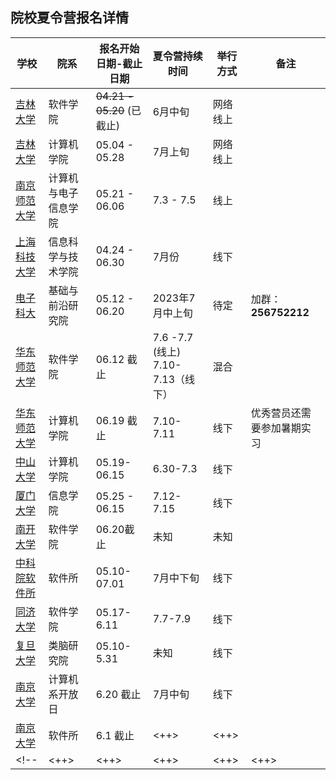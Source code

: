 ## 院校夏令营报名详情

| 学校                                                                                                 | 院系                 | 报名开始日期-截止日期      | 夏令营持续时间                    | 举行方式 | 备注                       |
| ----------                                                                                           | ----------           | -------------------------  | ----------------                  | ------   | --                         |
| [吉林大学](https://mp.weixin.qq.com/s/_AmyjqmMfr3iQ1MFXpx7Ag)                                        | 软件学院             | ~~04.21 - 05.20~~ (已截止) | 6月中旬                           | 网络线上 |                            |
| [吉林大学](http://ccst.jlu.edu.cn/info/1229/18143.htm)                                               | 计算机学院           | 05.04 - 05.28              | 7月上旬                           | 网络线上 |                            |
| [南京师范大学](http://ceai.njnu.edu.cn/Item/Show.asp?m=1&d=18920)                                    | 计算机与电子信息学院 | 05.21 - 06.06              | 7.3 - 7.5                         | 线上     |                            |
| [上海科技大学](https://sist.shanghaitech.edu.cn/2023/0424/c7339a1077054/page.htm)                    | 信息科学与技术学院   | 04.24 - 06.30              | 7月份                             | 线下     |                            |
| [电子科大](https://www.iffs.uestc.edu.cn/info/1067/5580.htm)                                         | 基础与前沿研究院     | 05.12 - 06.20              | 2023年7月中上旬                   | 待定     | 加群：**256752212**        |
| [华东师范大学](https://yjszs.ecnu.edu.cn/system/xlyxcwb_detail.asp?xlyjbdwbh=2023050420050017104300) | 软件学院             | 06.12 截止                 | 7.6 -7.7 (线上) 7.10-7.13（线下） | 混合     |                            |
| [华东师范大学](https://yjszs.ecnu.edu.cn/system/xlyxcwb_detail.asp?xlyjbdwbh=2023050420050017104300) | 计算机学院           | 06.19 截止                 | 7.10-7.11                         | 线下     | 优秀营员还需要参加暑期实习 |
| [中山大学](https://cse.sysu.edu.cn/content/6789)                                                     | 计算机学院           | 05.19-06.15                | 6.30-7.3                          | 线下     |                            |
| [厦门大学](https://informatics.xmu.edu.cn/info/1050/28869.html)                                      | 信息学院             | 05.25 - 06.15              | 7.12-7.15                         | 线下     |                            |
| [南开大学](https://cs.nankai.edu.cn/info/1042/3466.htm)                                              | 软件学院             | 06.20截止                  | 未知                              | 未知     |                            |
| [中科院软件所](http://www.is.cas.cn/yjsjy2016/zsxx2016/202305/t20230510_6751443.html)                | 软件所               | 05.10-07.01                | 7月中下旬                         | 线下     |                            |
| [同济大学](https://sse.tongji.edu.cn/info/1132/4205.htm)                                             | 软件学院             | 05.17-6.11                 | 7.7-7.9                           | 线下     |                            |
| [复旦大学](https://istbi.fudan.edu.cn/info/1167/4890.htm)                                            | 类脑研究院           | 05.10-5.31                 | 未知                              | 线下     |                            |
| [南京大学](https://cs.nju.edu.cn/8b/3d/c1702a625469/page.htm)                                        | 计算机系开放日       | 6.20 截止                  | 7月中旬                           | 线下     |                            |
| [南京大学](https://cs.nju.edu.cn/ics/recruit/index.html)                                             | 软件所               | 6.1 截止                   | <++>                              | <++>     |                            |
<!-- | <++>                                                                                                 | <++>                 | <++>                       | <++>                              | <++>     |                            | -->


